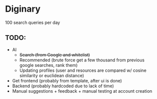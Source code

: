 # Diginary
100 search queries per day

## TODO:
- AI
  - ~~Search (from Google and whitelist)~~
  - Recommended (brute force get a few thousand from previous google searches, rank them)
  - Updating profiles (user and resources are compared w/ cosine similarity or euclidean distance)
- Get frontend (probably from template, after ui is done)
- Backend (probably hardcoded due to lack of time)
- Manual suggestions + feedback + manual testing at account creation
